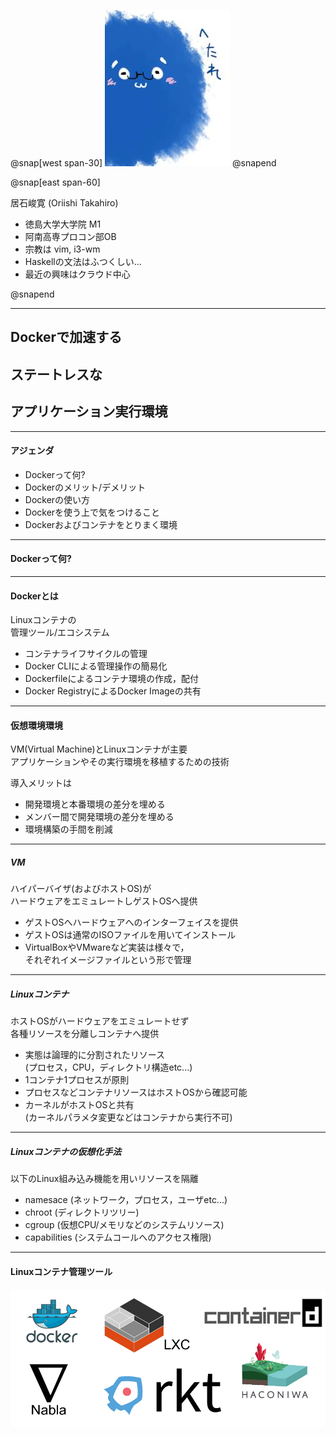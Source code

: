 @snap[west span-30]
![アイコン](img/hetare.jpg)
@snapend

@snap[east span-60]

居石峻寛 (Oriishi Takahiro)  

<ul>
 <li>徳島大学大学院 M1  
 <li>阿南高専プロコン部OB  
 <li>宗教は vim, i3-wm  
 <li>Haskellの文法はふつくしい...  
 <li>最近の興味はクラウド中心  
</ul>

@snapend

--- 

## Dockerで加速する
## ステートレスな
## アプリケーション実行環境

---  

#### アジェンダ

- Dockerって何?
- Dockerのメリット/デメリット
- Dockerの使い方
- Dockerを使う上で気をつけること
- Dockerおよびコンテナをとりまく環境

--- 

#### Dockerって何?

---  
#### Dockerとは

Linuxコンテナの  
管理ツール/エコシステム  

- コンテナライフサイクルの管理
- Docker CLIによる管理操作の簡易化
- Dockerfileによるコンテナ環境の作成，配付
- Docker RegistryによるDocker Imageの共有

--- 
#### 仮想環境環境

VM(Virtual Machine)とLinuxコンテナが主要  
アプリケーションやその実行環境を移植するための技術  

導入メリットは

- 開発環境と本番環境の差分を埋める
- メンバー間で開発環境の差分を埋める
- 環境構築の手間を削減

---  
##### VM

ハイパーバイザ(およびホストOS)が  
ハードウェアをエミュレートしゲストOSへ提供  

- ゲストOSへハードウェアへのインターフェイスを提供
- ゲストOSは通常のISOファイルを用いてインストール
- VirtualBoxやVMwareなど実装は様々で，  
  それぞれイメージファイルという形で管理

---  
##### Linuxコンテナ

ホストOSがハードウェアをエミュレートせず  
各種リソースを分離しコンテナへ提供  

- 実態は論理的に分割されたリソース  
  (プロセス，CPU，ディレクトリ構造etc...)
- 1コンテナ1プロセスが原則
- プロセスなどコンテナリソースはホストOSから確認可能
- カーネルがホストOSと共有  
  (カーネルパラメタ変更などはコンテナから実行不可)  

---  
##### Linuxコンテナの仮想化手法

以下のLinux組み込み機能を用いリソースを隔離  

- namesace (ネットワーク，プロセス，ユーザetc...)
- chroot (ディレクトリツリー)
- cgroup (仮想CPU/メモリなどのシステムリソース)
- capabilities (システムコールへのアクセス権限)

---
#### Linuxコンテナ管理ツール
![Linuxコンテナ管理ツール群](img/icons.png)
